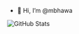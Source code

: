 - 👋 Hi, I’m @mbhawa

<!---
mbhawa/mbhawa is a ✨ special ✨ repository because its `README.md` (this file) appears on your GitHub profile.
You can click the Preview link to take a look at your changes.
--->
![GitHub Stats](https://github-readme-stats.vercel.app/api?username=mbhawa&theme=radical)
